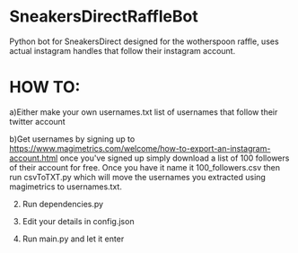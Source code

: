 # SneakersDirectRaffleBot
Python bot for SneakersDirect designed for the wotherspoon raffle, uses actual instagram handles that follow their instagram account.

# HOW TO:

  a)Either make your own usernames.txt list of usernames that follow their twitter account
  
  b)Get usernames by signing up to https://www.magimetrics.com/welcome/how-to-export-an-instagram-account.html once you've signed up simply download a list of 100 followers of their account for free. Once you have it name it 100_followers.csv then run csvToTXT.py which will move the usernames you extracted using magimetrics to usernames.txt.
  
2) Run dependencies.py

3) Edit your details in config.json

4) Run main.py and let it enter
